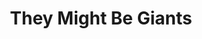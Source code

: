 ---
title: "They Might Be Giants"
summary: "They Might Be Giants is an American alternative rock band formed in 1982 by John Flansburgh and John Linnell. During TMBG's early years, Flansburgh and Linnell frequently performed as a duo, often accompanied by a drum machine. In the early 1990s, TMBG expanded to include a backing band. The duo has been credited as vital in the creation and growth of the prolific DIY music scene in Brooklyn in the mid-1980s; the duo's current backing band consists of Marty Beller, Dan Miller and Danny Weinkauf.
The group has been noted for its unique style of alternative music, typically using surreal, humorous lyrics, experimental styles and unconventional instruments in its songs. Over their career, they have found success on the modern rock and college radio charts. They have also found success in children's music with several educational albums, and in theme music for television programs and films.
TMBG have released 23 studio albums. Flood has been certified platinum, while their children's music albums Here Come the ABCs, Here Come the 123s, and Here Comes Science have all been certified gold. The group has been nominated for three Grammy Awards, winning one. They were nominated for a Tony Award for Best Original Score Written for the Theatre for SpongeBob SquarePants: The Broadway Musical. In total, the group has sold over 4 million records."
slug: "they-might-be-giants"
image: "they-might-be-giants.jpg"
apple_music_artist_url: "https://music.apple.com/gb/artist/they-might-be-giants/149020"
wikipedia_url: "https://en.wikipedia.org/wiki/They_Might_Be_Giants"
---